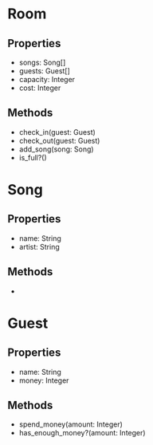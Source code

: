 # Room
## Properties
- songs: Song[]
- guests: Guest[]
- capacity: Integer
- cost: Integer
## Methods
- check_in(guest: Guest)
- check_out(guest: Guest)
- add_song(song: Song)
- is_full?()

# Song
## Properties
- name: String
- artist: String
## Methods
- 

# Guest
## Properties
- name: String
- money: Integer
## Methods
- spend_money(amount: Integer)
- has_enough_money?(amount: Integer)
